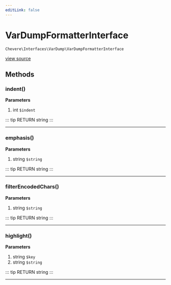 ```yaml
---
editLink: false
---
```


# VarDumpFormatterInterface

`Chevere\Interfaces\VarDump\VarDumpFormatterInterface`

[view source](https://github.com/chevere/chevere/blob/master/interfaces/VarDump/VarDumpFormatterInterface.php)

## Methods

### indent()

**Parameters**

1. int `$indent`

::: tip RETURN
string
:::

---

### emphasis()

**Parameters**

1. string `$string`

::: tip RETURN
string
:::

---

### filterEncodedChars()

**Parameters**

1. string `$string`

::: tip RETURN
string
:::

---

### highlight()

**Parameters**

1. string `$key`
2. string `$string`

::: tip RETURN
string
:::

---
